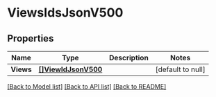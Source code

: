 # ViewsIdsJsonV500

## Properties
Name | Type | Description | Notes
------------ | ------------- | ------------- | -------------
**Views** | [**[]ViewIdJsonV500**](ViewIdJsonV500.md) |  | [default to null]

[[Back to Model list]](../README.md#documentation-for-models) [[Back to API list]](../README.md#documentation-for-api-endpoints) [[Back to README]](../README.md)



